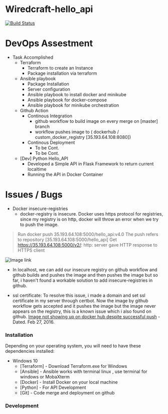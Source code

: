 # Wiredcraft-hello_api


[![Build Status](https://github.com/jahanxb/hello_world/)](https://github.com/jahanxb/hello_world)

#  DevOps Assestment 
- Task Accomplished 
    - Terraform
        - Terraform to create an Instance
        - Package installation via terraform 
    - Ansible playbook 
        - Package Installation   
        - Server configuration
        - Ansible playbook to install docker and minikube
        - Ansible playbook for docker-compose 
        - Ansible playbook for minikube orchestration
     - Github Action
         -  Continous Integration
            - github workflow to build image on every merge on [master] branch
            - workflow pushes image to ( dockerhub / custom_docker_registry [35.193.64.108:8080])
         - Continous Deployment 
           - To be Cont.
           - To be Cont.
     - [Dev] Python Hello_API
        - Developed a Simple API in Flask Framework to return current localtime
        - Running the API in Docker Container
# Issues / Bugs

  - Docker insecure-registries 
    - docker-registry is insecure. Docker uses https protocol for registries, since my registry is on http, docker will throw an error when we try to push the image.
>   Run docker push 35.193.64.108:5000/hello_api:v4.0
>   The push refers to repository [35.193.64.108:5000/hello_api]
>   Get https://35.193.64.108:5000/v2/: http: server gave HTTP response to HTTPS client

![Image link](https://github.com/[username]/[reponame]/blob/[branch]/image.jpg?raw=true)
- In localhost, we can add our insecure registry on github workflow and github builds and pushes the image and then pushes the image but so far, i haven't found a workable solution to add insecure-registries in github. 

- ssl certificate: To resolve this issue, i made a domain and set ssl certificate in my server through certbot. Now the image by github workflow gets accepted and it pushes the image but the image never appears on the registry, this is a known issue which i also found on github. 
[Image not showing up on docker hub despite successful push](https://github.com/moby/moby/issues/20743) - Dated. Feb 27, 2016.


### Installation
 Depending on your operating system, you will need to have these dependencies installed:
- Windows 10
    * [Terraform] - Download Terraform.exe for Windows
    * [Ansible] - Ansible works with terminal linux , use terminal for windows or MobaXterm
    * [Docker] - Install Docker on your local machine 
    * [Python] - For API Development
    * [Git] - Code merge and deployment on github


### Development
